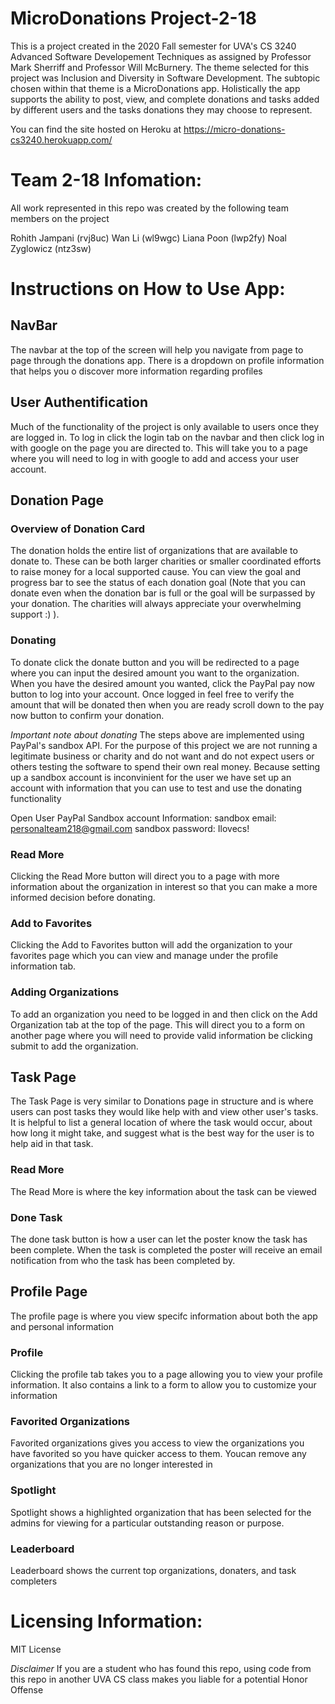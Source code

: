 # MicroDonations Project-2-18
This is a project created in the 2020 Fall semester for UVA's CS 3240 Advanced Software Developement Techniques as assigned by Professor Mark Sherriff and Professor Will McBurnery. The theme selected for this project was Inclusion and Diversity in Software Development. The subtopic chosen within that theme is a MicroDonations app. Holistically the app supports the ability to post, view, and complete donations and tasks added by different users and the tasks donations they may choose to represent. 

You can find the site hosted on Heroku at https://micro-donations-cs3240.herokuapp.com/

# Team 2-18 Infomation: 
All work represented in this repo was created by the following team members on the project

Rohith Jampani (rvj8uc)
Wan Li (wl9wgc)
Liana Poon (lwp2fy)
Noal Zyglowicz (ntz3sw)

# Instructions on How to Use App:
## NavBar
The navbar at the top of the screen will help you navigate from page to page through the donations app. There is a dropdown on profile information that helps you o discover more information regarding profiles

## User Authentification
Much of the functionality of the project is only available to users once they are logged in. To log in click the login tab on the navbar and then click log in with google on the page you are directed to. This will take you to a page where you will need to log in with google to add and access your user account.

## Donation Page
### Overview of Donation Card
The donation holds the entire list of organizations that are available to donate to. These can be both larger charities or smaller coordinated efforts to raise money for a local supported cause. You can view the goal and progress bar to see the status of each donation goal (Note that you can donate even when the donation bar is full or the goal will be surpassed by your donation. The charities will always appreciate your overwhelming support :) ). 
### Donating
To donate click the donate button and you will be redirected to a page where you can input the desired amount you want to the organization. When you have the desired amount you wanted, click the PayPal pay now button to log into your account. Once logged in feel free to verify the amount that will be donated then when you are ready scroll down to the pay now button to confirm your donation.

*Important note about donating*
The steps above are implemented using PayPal's sandbox API. For the purpose of this project we are not running a legitimate business or charity and do not want and do not expect users or others testing the software to spend their own real money. Because setting up a sandbox account is inconvinient for the user we have set up an account with information that you can use to test and use the donating functionality

Open User PayPal Sandbox account Information:
sandbox email: personalteam218@gmail.com
sandbox password: Ilovecs!

### Read More
Clicking the Read More button will direct you to a page with more information about the organization in interest so that you can make a more informed decision before donating.

### Add to Favorites
Clicking the Add to Favorites button will add the organization to your favorites page which you can view and manage under the profile information tab.

### Adding Organizations
To add an organization you need to be logged in and then click on the Add Organization tab at the top of the page. This will direct you to a form on another page where you will need to provide valid information be clicking submit to add the organization.

## Task Page
The Task Page is very similar to Donations page in structure and is where users can post tasks they would like help with and view other user's tasks. It is helpful to list a general location of where the task would occur, about how long it might take, and suggest what is the best way for the user is to help aid in that task.

### Read More
The Read More is where the key information about the task can be viewed

### Done Task
The done task button is how a user can let the poster know the task has been complete. When the task is completed the poster will receive an email notification from who the task has been completed by.

## Profile Page
The profile page is where you view specifc information about both the app and personal information

### Profile
Clicking the profile tab takes you to a page allowing you to view your profile information. It also contains a link to a form to allow you to customize your information

### Favorited Organizations
Favorited organizations gives you access to view the organizations you have favorited so you have quicker access to them. Youcan remove any organizations that you are no longer interested in

### Spotlight
Spotlight shows a highlighted organization that has been selected for the admins for viewing for a particular outstanding reason or purpose.

### Leaderboard
Leaderboard shows the current top organizations, donaters, and task completers

# Licensing Information:
MIT License

*Disclaimer*
If you are a student who has found this repo, using code from this repo in another UVA CS class makes you liable for a potential Honor Offense 
